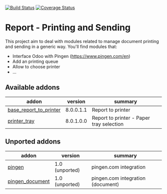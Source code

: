 [![Build Status](https://travis-ci.org/OCA/report-print-send.svg?branch=8.0)](https://travis-ci.org/OCA/report-print-send)
[![Coverage Status](https://coveralls.io/repos/OCA/report-print-send/badge.png?branch=8.0)](https://coveralls.io/r/OCA/report-print-send?branch=8.0)

Report - Printing and Sending
=============================

This project aim to deal with modules related to manage document printing and sending in a generic way. You'll find modules that:

 - Interface Odoo with Pingen (https://www.pingen.com/en)
 - Add an printing queue
 - Allow to choose printer
 - ...

[//]: # (addons)
Available addons
----------------
addon | version | summary
--- | --- | ---
[base_report_to_printer](base_report_to_printer/) | 8.0.0.1.1 | Report to printer
[printer_tray](printer_tray/) | 8.0.1.0.0 | Report to printer - Paper tray selection

Unported addons
---------------
addon | version | summary
--- | --- | ---
[pingen](__unported__/pingen/) | 1.0 (unported) | pingen.com integration
[pingen_document](__unported__/pingen_document/) | 1.0 (unported) | pingen.com integration (document)

[//]: # (end addons)
